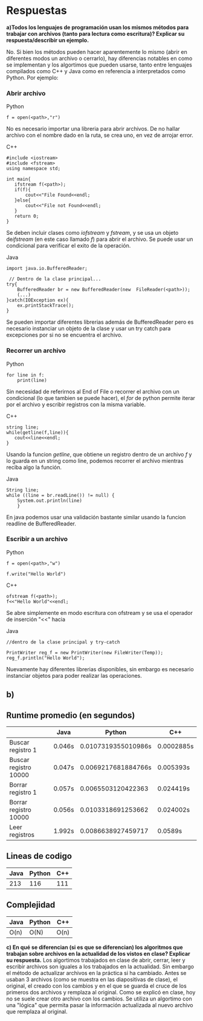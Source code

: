 # Respuestas

 
**a)Todos los lenguajes de programación usan los mismos métodos para trabajar con archivos (tanto para lectura como escritura)? Explicar su respuesta/describir un ejemplo.**

No. Si bien los métodos pueden hacer aparentemente lo mismo (abrir en diferentes modos un archivo o cerrarlo), hay diferencias notables en como se implementan y los algortimos que pueden usarse, tanto entre lenguajes compilados como C++ y Java como en referencia a interpretados como Python. Por ejemplo:

### Abrir archivo

Python
```
f = open(<path>,"r") 
```
No es necesario importar una libreria para abrir archivos. De no hallar archivo con el nombre dado en la ruta, se crea uno, en vez de arrojar error.

C++
 ```
#include <iostream>
#include <fstream>
using namespace std;

int main{
    ifstream f(<path>); 
    if(f){
        cout<<"File Found<<endl;
    }else{
        cout<<"File not Found<<endl;
    }
    return 0;
}
```
Se deben incluir clases como *iofstream* y *fstream*, y se usa un objeto de*ifstream* (en este caso llamado *f*) para  abrir el archivo. Se puede usar un condicional para verificar el exito de la operación.

Java
```
import java.io.BufferedReader;

 // Dentro de la clase principal...
try{
    BufferedReader br = new BufferedReader(new  FileReader(<path>));
    (...)
}catch(IOException ex){
    ex.printStackTrace();
}

```
Se pueden importar diferentes librerias además de BufferedReader pero es necesario instanciar un objeto de la clase y usar un try catch para excepciones por si no se encuentra el archivo.
### Recorrer un archivo
Python
```
for line in f:
    print(line)
```
Sin necesidad de referirnos al End of File o recorrer el archivo con un condicional (lo que tambien se puede hacer), el *for* de python permite iterar por el archivo y escribir registros con la misma variable.

C++
 ```
 string line;
 while(getline(f,line)){
    cout<<line<<endl;
 }

```
Usando la funcion *getline*, que obtiene un registro dentro de un archivo *f* y lo guarda en un string como line, podemos recorrer el archivo mientras reciba algo la función.

Java
```
String line;
while ((line = br.readLine()) != null) {
    System.out.println(line)
    }
```
En java podemos usar una validación bastante similar usando la funcion readline de BufferedReader.

### Escribir a un archivo
Python
```
f = open(<path>,"w")

f.write("Hello World")

```

C++
 ```
 ofstream f(<path>);
 f<<"Hello World"<<endl;
```
Se abre simplemente en modo escritura con ofstream y se usa el operador de inserción "<<" hacia 

Java
```
//dentro de la clase principal y try-catch

PrintWriter reg_f = new PrintWriter(new FileWriter(Temp));
reg_f.println("Hello World");
```
Nuevamente hay diferentes librerias disponibles, sin embargo es necesario instanciar objetos para poder realizar las operaciones.

## b)
## Runtime promedio (en segundos)

|            | Java      | Python |  C++    |
|------------|-----------|------- |---------|
|Buscar registro 1|    0.046s   |      0.0107319355010986s |     0.0002885s    |
|Buscar registro 10000|   0.047s  |      0.0069217681884766s |   0.005393s  |
|Borrar registro 1|      0.057s   |     0.0065503120422363 |    0.024419s     |
|Borrar registro 10000|     0.056s    |      0.0103318691253662 |   0.024002s     |
|Leer registros |      1.992s    |      0.0086638927459717 |    0.0589s     |


## Lineas de codigo 

| Java      | Python |  C++    |
|-----------|------- |---------|
|    213    |   116  |   111   |

## Complejidad 

| Java     | Python |  C++    |
|----------|------- |---------|
|   O(n)   | O(N) |  O(n)   |


**c) En qué se diferencian (si es que se diferencian) los algoritmos que trabajan sobre archivos en la actualidad de los vistos en clase? Explicar su respuesta.**
Los algortimos trabajados en clase de abrir, cerrar, leer y escribir archivos son iguales a los trabajados en la actualidad. Sin embargo el método de actualizar archivos en la práctica si ha cambiado.
Antes se usaban 3 archivos (como se muestra en las diapositivas de clase), el original, el creado con los cambios y en el que se guarda el cruce de los primeros dos archivos y remplaza al original.
Como se explicó en clase, hoy no se suele crear otro archivo con los cambios. Se utiliza un algortimo con una "lógica" que permita pasar la información actualizada al nuevo archivo que remplaza al original.



